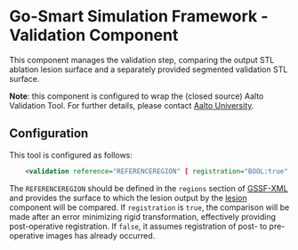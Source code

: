 # Go-Smart Simulation Framework - Validation Component

This component manages the validation step, comparing the output STL ablation
lesion surface and a separately provided segmented validation STL surface.

**Note**: this component is configured to wrap the (closed source) Aalto
Validation Tool. For further details, please contact [Aalto
University](http://becs.aalto.fi/en/personnel/staff/pollari_mika.html).

## Configuration

This tool is configured as follows:

```xml
    <validation reference="REFERENCEREGION" [ registration="BOOL:true" ] />
```

The `REFERENCEREGION` should be defined  in the `regions` section of
[GSSF-XML](xml.md) and provides the surface to which the lesion output by the
[lesion](lesion.md) component will be compared. If `registration` is `true`, the
comparison will be made after an error minimizing rigid transformation,
effectively providing post-operative registration. If `false`, it assumes
registration of post- to pre-operative images has already occurred.
